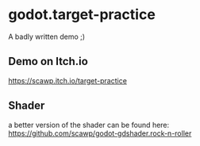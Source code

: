 # godot.target-practice
A badly written demo ;)

## Demo on Itch.io

https://scawp.itch.io/target-practice

## Shader

a better version of the shader can be found here: https://github.com/scawp/godot-gdshader.rock-n-roller
